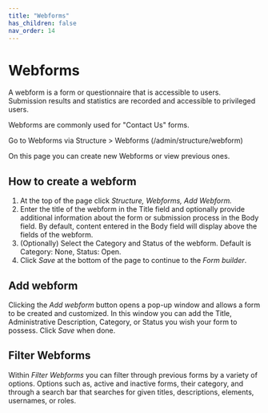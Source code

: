 ```yaml
---
title: "Webforms"
has_children: false
nav_order: 14
---
```


# Webforms

A webform is a form or questionnaire that is accessible to users. Submission results and statistics are recorded and accessible to privileged users.

Webforms are commonly used for "Contact Us" forms.

Go to Webforms via Structure > Webforms (/admin/structure/webform)

On this page you can create new Webforms or view previous ones.

## How to create a webform

1. At the top of the page click *Structure, Webforms, Add Webform.* 
2. Enter the title of the webform in the Title field and optionally provide additional information about the form or submission process in the Body field. By default, content entered in the Body field will display above the fields of the webform.
3. (Optionally) Select the Category and Status of the webform. Default is Category: None, Status: Open.
4. Click *Save* at the bottom of the page to continue to the *Form builder*.









## Add webform

Clicking the *Add webform* button opens a pop-up window and allows a form to be created and customized. In this window you can add the Title, Administrative Description, Category, or Status you wish your form to possess. Click *Save* when done.

## Filter Webforms

Within *Filter Webforms* you can filter through previous forms by a variety of options. Options such as, active and inactive forms, their category, and through a search bar that searches for given titles, descriptions, elements, usernames, or roles.
